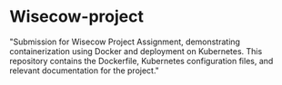 # Wisecow-project
"Submission for Wisecow Project Assignment, demonstrating containerization using Docker and deployment on Kubernetes. This repository contains the Dockerfile, Kubernetes configuration files, and relevant documentation for the project."

